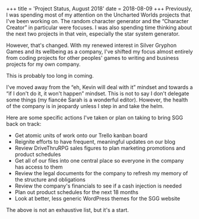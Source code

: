 +++
title = 'Project Status, August 2018'
date = 2018-08-09
+++
Previously, I was spending most of my attention on the Uncharted Worlds projects that I've been working on. The random character generator and the “Character Creator” in particular were focuses. I was also spending time thinking about the next two projects in that vein, especially the star system generator.

However, that's changed. With my renewed interest in Silver Gryphon Games and its wellbeing as a company, I've shifted my focus almost entirely from coding projects for other peoples' games to writing and business projects for my own company.

This is probably too long in coming.

I've moved away from the “eh, Kevin will deal with it” mindset and towards a “if I don't do it, it won't happen” mindset. This is not to say I don't delegate some things (my fiancée Sarah is a wonderful editor). However, the health of the company is in jeopardy unless I step in and take the helm.

Here are some specific actions I've taken or plan on taking to bring SGG back on track:

*   Get atomic units of work onto our Trello kanban board
*   Reignite efforts to have frequent, meaningful updates on our blog
*   Review DriveThruRPG sales figures to plan marketing promotions and product schedules
*   Get all of our files into one central place so everyone in the company has access to them
*   Review the legal documents for the company to refresh my memory of the structure and obligations
*   Review the company's financials to see if a cash injection is needed
*   Plan out product schedules for the next 18 months
*   Look at better, less generic WordPress themes for the SGG website

The above is not an exhaustive list, but it's a start.
